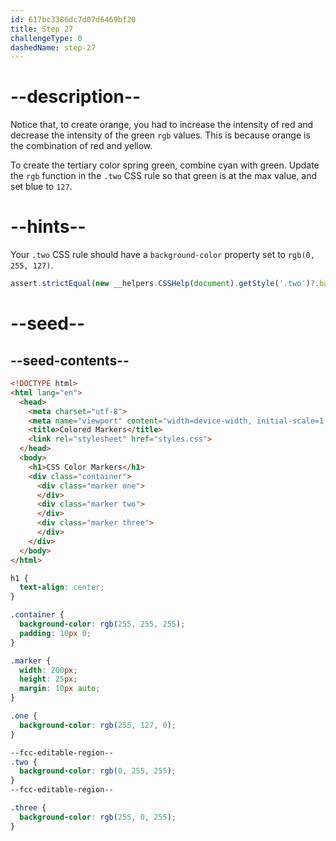 ```yaml
---
id: 617bc3386dc7d07d6469bf20
title: Step 27
challengeType: 0
dashedName: step-27
---
```


# --description--

Notice that, to create orange, you had to increase the intensity of red and decrease the intensity of the green `rgb` values. This is because orange is the combination of red and yellow.

To create the tertiary color spring green, combine cyan with green. Update the `rgb` function in the `.two` CSS rule so that green is at the max value, and set blue to `127`.

# --hints--

Your `.two` CSS rule should have a `background-color` property set to `rgb(0, 255, 127)`.

```js
assert.strictEqual(new __helpers.CSSHelp(document).getStyle('.two')?.backgroundColor, 'rgb(0, 255, 127)');
```

# --seed--

## --seed-contents--

```html
<!DOCTYPE html>
<html lang="en">
  <head>
    <meta charset="utf-8">
    <meta name="viewport" content="width=device-width, initial-scale=1.0">
    <title>Colored Markers</title>
    <link rel="stylesheet" href="styles.css">
  </head>
  <body>
    <h1>CSS Color Markers</h1>
    <div class="container">
      <div class="marker one">
      </div>
      <div class="marker two">
      </div>
      <div class="marker three">
      </div>
    </div>
  </body>
</html>
```

```css
h1 {
  text-align: center;
}

.container {
  background-color: rgb(255, 255, 255);
  padding: 10px 0;
}

.marker {
  width: 200px;
  height: 25px;
  margin: 10px auto;
}

.one {
  background-color: rgb(255, 127, 0);
}

--fcc-editable-region--
.two {
  background-color: rgb(0, 255, 255);
}
--fcc-editable-region--

.three {
  background-color: rgb(255, 0, 255);
}

```
